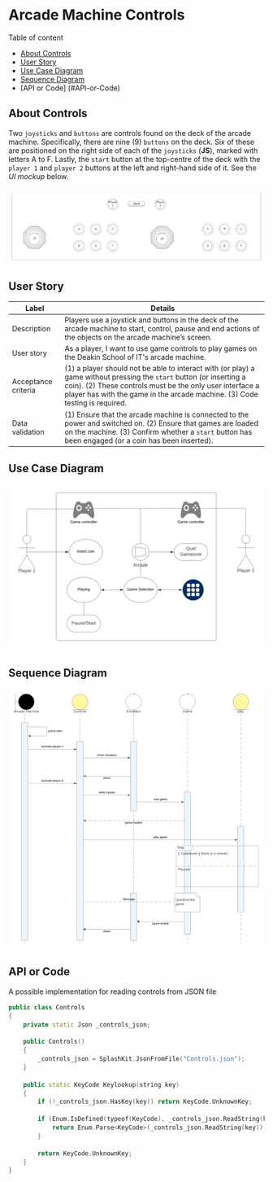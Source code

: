 # Arcade Machine Controls

Table of content

- [About Controls](#about-controls)
- [User Story](#user-story)
- [Use Case Diagram](#use-case-diagram)
- [Sequence Diagram](#sequence-diagram)
- [API or Code] (#API-or-Code)

## About Controls

Two `joysticks` and `buttons` are controls found on the deck of the arcade machine. Specifically, there are nine (9) `buttons` on the deck. Six of these are positioned on the right side of each of the `joysticks` (**JS**), marked with letters A to F. Lastly, the `start` button at the top-centre of the deck with the `player 1` and `player 2` buttons at the left and right-hand side of it. See the _UI mockup_ below.

![image](images/cong.png)

## User Story

| Label | Details |
| --- | --- |
| Description | Players use a joystick and buttons in the deck of the arcade machine to start, control, pause and end actions of the objects on the arcade machine’s screen. |
| User story | As a player, I want to use game controls to play games on the Deakin School of IT's arcade machine. |
| Acceptance criteria | (1) a player should not be able to interact with (or play) a game without pressing the `start` button (or inserting a coin). (2) These controls must be the only user interface a player has with the game in the arcade machine. (3) Code testing is required. |
| Data validation | (1) Ensure that the arcade machine is connected to the power and switched on. (2) Ensure that games are loaded on the machine. (3) Confirm whether a `start` button has been engaged (or a coin has been inserted). |

## Use Case Diagram

![image](images/case.png)

## Sequence Diagram

![image](images/seq.png)

## API or Code

A possible implementation for reading controls from JSON file

```cpp
public class Controls
{
    private static Json _controls_json;
    
    public Controls()
    {
        _controls_json = SplashKit.JsonFromFile("Controls.json");
    }

    public static KeyCode Keylookup(string key)
    {
        if (!_controls_json.HasKey(key)) return KeyCode.UnknownKey;

        if (Enum.IsDefined(typeof(KeyCode), _controls_json.ReadString(key))) {
            return Enum.Parse<KeyCode>(_controls_json.ReadString(key));
        }

        return KeyCode.UnknownKey;
    }
}
```
